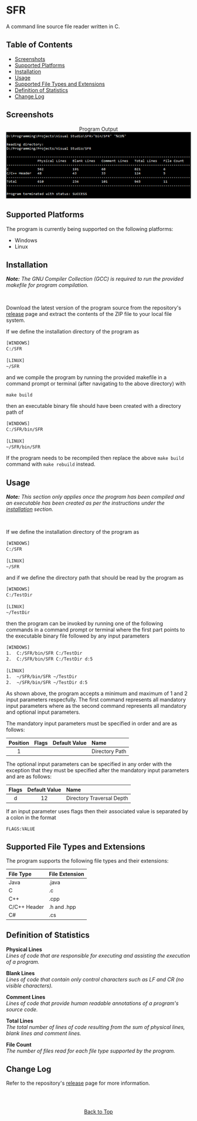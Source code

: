 
# SFR

A command line source file reader written in C.

## Table of Contents

- [Screenshots](#screenshots)
- [Supported Platforms](#supported-platforms)
- [Installation](#installation)
- [Usage](#usage)
- [Supported File Types and Extensions](#supported-file-types-and-extensions)
- [Definition of Statistics](#definition-of-statistics)
- [Change Log](#change-log)

## Screenshots

<p align="center">
	Program Output
	<br />
	<img src="/screenshots/output.png?raw=true" alt="Output" />
</p>

## Supported Platforms

The program is currently being supported on the following platforms:

- Windows
- Linux

## Installation

_**Note:** The GNU Compiler Collection (GCC) is required to run the provided makefile for program compilation._

<br />

Download the latest version of the program source from the repository's [release](https://github.com/Resonance4K/SFR/releases) page and extract the contents of the ZIP file to your local file system.

If we define the installation directory of the program as

```
[WINDOWS]
C:/SFR

[LINUX]
~/SFR
```

and we compile the program by running the provided makefile in a command prompt or terminal (after navigating to the above directory) with

```
make build
```

then an executable binary file should have been created with a directory path of

```
[WINDOWS]
C:/SFR/bin/SFR

[LINUX]
~/SFR/bin/SFR
```

If the program needs to be recompiled then replace the above `make build` command with `make rebuild` instead.

## Usage

_**Note:** This section only applies once the program has been compiled and an executable has been created as per the instructions under the [installation](#installation) section._

<br />

If we define the installation directory of the program as

```
[WINDOWS]
C:/SFR

[LINUX]
~/SFR
```

and if we define the directory path that should be read by the program as

```
[WINDOWS]
C:/TestDir

[LINUX]
~/TestDir
```

then the program can be invoked by running one of the following commands in a command prompt or terminal where the first part points to the executable binary file followed by any input parameters

```
[WINDOWS]
1.  C:/SFR/bin/SFR C:/TestDir
2.  C:/SFR/bin/SFR C:/TestDir d:5

[LINUX]
1.  ~/SFR/bin/SFR ~/TestDir
2.  ~/SFR/bin/SFR ~/TestDir d:5
```

As shown above, the program accepts a minimum and maximum of 1 and 2 input parameters respecfully. The first command represents all mandatory input parameters where as the second command represents all mandatory and optional input parameters.

The mandatory input parameters must be specified in order and are as follows:

| Position | Flags | Default Value | Name           |
|:--------:|:-----:|:-------------:|:---------------|
| 1        |       |               | Directory Path |

The optional input parameters can be specified in any order with the exception that they must be specified after the mandatory input parameters and are as follows:

| Flags | Default Value | Name                      |
|:-----:|:-------------:|:--------------------------|
| d     | 12            | Directory Traversal Depth |

If an input parameter uses flags then their associated value is separated by a colon in the format

```
FLAGS:VALUE
```

## Supported File Types and Extensions

The program supports the following file types and their extensions:

| File Type    | File Extension |
|:-------------|:---------------|
| Java         | .java          |
| C            | .c             |
| C++          | .cpp           |
| C/C++ Header | .h and .hpp    |
| C#           | .cs            |

## Definition of Statistics

**Physical Lines**\
_Lines of code that are responsible for executing and assisting the execution of a program._

**Blank Lines**\
_Lines of code that contain only control characters such as LF and CR (no visible characters)._

**Comment Lines**\
_Lines of code that provide human readable annotations of a program's source code._

**Total Lines**\
_The total number of lines of code resulting from the sum of physical lines, blank lines and comment lines._

**File Count**\
_The number of files read for each file type supported by the program._

## Change Log

Refer to the repository's [release](https://github.com/Resonance4K/SFR/releases) page for more information.

<br />

<!-- Miscellaneous section with an empty heading acting as a horizontal rule -->
##

<p align="center">
	<a href="#sfr">Back to Top</a>
</p>
